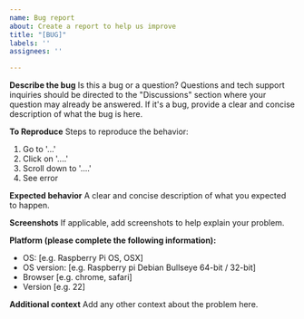 ```yaml
---
name: Bug report
about: Create a report to help us improve
title: "[BUG]"
labels: ''
assignees: ''

---
```


**Describe the bug**
Is this a bug or a question? Questions and tech support inquiries should be directed to the "Discussions" section where your question may already be answered. If it's a bug, provide a clear and concise description of what the bug is here.

**To Reproduce**
Steps to reproduce the behavior:
1. Go to '...'
2. Click on '....'
3. Scroll down to '....'
4. See error

**Expected behavior**
A clear and concise description of what you expected to happen.

**Screenshots**
If applicable, add screenshots to help explain your problem.

**Platform (please complete the following information):**
 - OS: [e.g. Raspberry Pi OS, OSX]
 - OS version: [e.g. Raspberry pi Debian Bullseye 64-bit / 32-bit]
 - Browser [e.g. chrome, safari]
 - Version [e.g. 22]

**Additional context**
Add any other context about the problem here.
